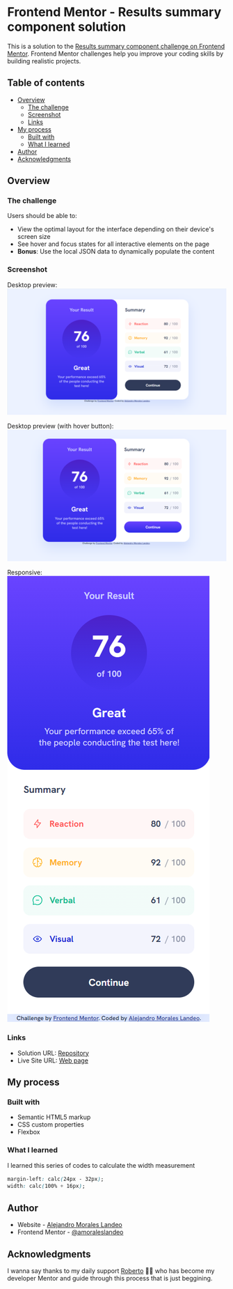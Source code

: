# Frontend Mentor - Results summary component solution

This is a solution to the [Results summary component challenge on Frontend Mentor](https://www.frontendmentor.io/challenges/results-summary-component-CE_K6s0maV). Frontend Mentor challenges help you improve your coding skills by building realistic projects. 

## Table of contents

- [Overview](#overview)
  - [The challenge](#the-challenge)
  - [Screenshot](#screenshot)
  - [Links](#links)
- [My process](#my-process)
  - [Built with](#built-with)
  - [What I learned](#what-i-learned)
- [Author](#author)
- [Acknowledgments](#acknowledgments)


## Overview

### The challenge

Users should be able to:

- View the optimal layout for the interface depending on their device's screen size
- See hover and focus states for all interactive elements on the page
- **Bonus**: Use the local JSON data to dynamically populate the content

### Screenshot
Desktop preview:
![Desktop_preview](./design/desktop.png)

Desktop preview (with hover button):
![Desktop_with_hover](./design/hover.png)

Responsive:
![Responsive_preview](./design/responsive.png)

### Links

- Solution URL: [Repository](https://github.com/amoraleslandeo/order-summary-component-figma.github.io)
- Live Site URL: [Web page](https://amoraleslandeo.github.io/order-summary-component-figma.github.io/)

## My process

### Built with

- Semantic HTML5 markup
- CSS custom properties
- Flexbox

### What I learned

I learned this series of codes to calculate the width measurement
```css
margin-left: calc(24px - 32px);
width: calc(100% + 16px); 
```

## Author

- Website - [Alejandro Morales Landeo](https://amoraleslandeo.github.io/personal-page.github.io/)
- Frontend Mentor - [@amoraleslandeo](https://www.frontendmentor.io/profile/amoraleslandeo)


## Acknowledgments

I wanna say thanks to my daily support [Roberto](https://github.com/RobertoSilvaZ) 🙌😉 who has become my developer Mentor and guide through this process that is just beggining.

